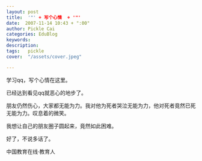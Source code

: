 ```yaml
---
layout: post  
title:  '"' + 写个心情  + '"'
date:  2007-11-14 10:43 + ":00" 
author: Pickle Cai  
categories: EduBlog  
keywords: 
description:   
tags:	pickle   
cover:  "/assets/cover.jpeg"  

---  
```

    
学习qq，写个心情在这里。



已经达到看见qq就恶心的地步了。



朋友仍然伤心，大家都无能为力。我对他为死者哭泣无能为力，他对死者竟然已死无能为力。叹息着的微笑。



我想让自己的朋友圈子圆起来，竟然如此困难。



好了，不说多话了。



		    
 中国教育在线·教育人

